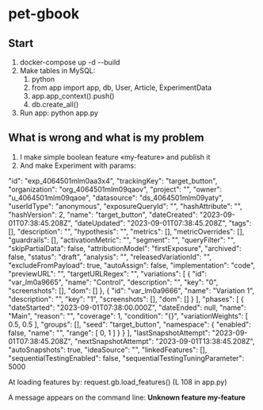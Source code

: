 # pet-gbook

## Start
1. docker-compose up -d --build
2. Make tables in MySQL:
   1) python
   2) from app import app, db, User, Article, ExperimentData
   3) app.app_context().push()
   4) db.create_all()
3. Run app: python app.py


## What is wrong and what is my problem

1. I make simple boolean feature «my-feature» and publish it
2. And make Experiment with params:

   
  "id": "exp_4064501mlm0aa3x4",
  "trackingKey": "target_button",
  "organization": "org_4064501mlm09qaov",
  "project": "",
  "owner": "u_4064501mlm09qaoe",
  "datasource": "ds_4064501mlm09yaty",
  "userIdType": "anonymous",
  "exposureQueryId": "",
  "hashAttribute": "",
  "hashVersion": 2,
  "name": "target_button",
  "dateCreated": "2023-09-01T07:38:45.208Z",
  "dateUpdated": "2023-09-01T07:38:45.208Z",
  "tags": [],
  "description": "",
  "hypothesis": "",
  "metrics": [],
  "metricOverrides": [],
  "guardrails": [],
  "activationMetric": "",
  "segment": "",
  "queryFilter": "",
  "skipPartialData": false,
  "attributionModel": "firstExposure",
  "archived": false,
  "status": "draft",
  "analysis": "",
  "releasedVariationId": "",
  "excludeFromPayload": true,
  "autoAssign": false,
  "implementation": "code",
  "previewURL": "",
  "targetURLRegex": "",
  "variations": [
    {
      "id": "var_lm0a9665",
      "name": "Control",
      "description": "",
      "key": "0",
      "screenshots": [],
      "dom": []
    },
    {
      "id": "var_lm0a9666",
      "name": "Variation 1",
      "description": "",
      "key": "1",
      "screenshots": [],
      "dom": []
    }
  ],
  "phases": [
    {
      "dateStarted": "2023-09-01T07:38:00.000Z",
      "dateEnded": null,
      "name": "Main",
      "reason": "",
      "coverage": 1,
      "condition": "{}",
      "variationWeights": [
        0.5,
        0.5
      ],
      "groups": [],
      "seed": "target_button",
      "namespace": {
        "enabled": false,
        "name": "",
        "range": [
          0,
          1
        ]
      }
    }
  ],
  "lastSnapshotAttempt": "2023-09-01T07:38:45.208Z",
  "nextSnapshotAttempt": "2023-09-01T13:38:45.208Z",
  "autoSnapshots": true,
  "ideaSource": "",
  "linkedFeatures": [],
  "sequentialTestingEnabled": false,
  "sequentialTestingTuningParameter": 5000


At loading features by:
request.gb.load_features()
(L 108 in app.py)

A message appears on the command line:
**Unknown feature my-feature**


